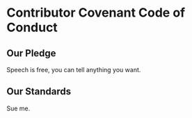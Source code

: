 # Contributor Covenant Code of Conduct

## Our Pledge

Speech is free, you can tell anything you want.

## Our Standards

Sue me.

